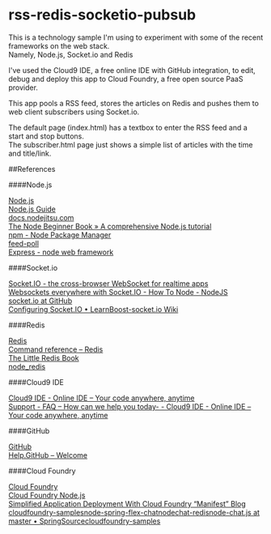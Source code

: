 rss-redis-socketio-pubsub
=========================

This is a technology sample I'm using to experiment with some of the recent frameworks on the web stack.  
Namely, Node.js, Socket.io and Redis

I've used the Cloud9 IDE, a free online IDE with GitHub integration, to edit, debug and deploy this app to Cloud Foundry, a free open source PaaS provider.

This app pools a RSS feed, stores the articles on Redis and pushes them to web client subscribers using Socket.io.

The default page (index.html) has a textbox to enter the RSS feed and a start and stop buttons.  
The subscriber.html page just shows a simple list of articles with the time and title/link. 

##References

####Node.js

[Node.js](http://nodejs.org)  
[Node.js Guide](http://nodemanual.org/latest/nodejs_dev_guide/)  
[docs.nodejitsu.com](http://docs.nodejitsu.com/)  
[The Node Beginner Book » A comprehensive Node.js tutorial](http://www.nodebeginner.org/)  
[npm - Node Package Manager](http://npmjs.org/)  
[feed-poll](https://github.com/sentientwaffle/feed-poll)  
[Express - node web framework](http://expressjs.com/)

####Socket.io

[Socket.IO - the cross-browser WebSocket for realtime apps](http://socket.io/)  
[Websockets everywhere with Socket.IO - How To Node - NodeJS](http://howtonode.org/websockets-socketio)  
[socket.io at GitHub](https://github.com/LearnBoost/socket.io)  
[Configuring Socket.IO • LearnBoost-socket.io Wiki](https://github.com/LearnBoost/Socket.IO/wiki/Configuring-Socket.IO)

####Redis

[Redis](http://redis.io/)  
[Command reference – Redis](http://redis.io/commands)  
[The Little Redis Book](http://openmymind.net/2012/1/23/The-Little-Redis-Book/)  
[node_redis](https://github.com/mranney/node_redis)

####Cloud9 IDE

[Cloud9 IDE - Online IDE – Your code anywhere, anytime](http://c9.io/)  
[Support - FAQ – How can we help you today- - Cloud9 IDE - Online IDE – Your code anywhere, anytime](http://c9.io/site/category/faq/)

####GitHub

[GitHub](https://github.com/)  
[Help.GitHub – Welcome](http://help.github.com/)

####Cloud Foundry

[Cloud Foundry](http://www.cloudfoundry.com/)  
[Cloud Foundry Node.js](http://docs.cloudfoundry.com/frameworks/nodejs/nodejs.html)  
[Simplified Application Deployment With Cloud Foundry “Manifest” Blog](http://blog.cloudfoundry.com/post/13481010498/simplified-application-deployment-with-cloud-foundry-manifest)  
[cloudfoundry-samplesnode-spring-flex-chatnodechat-redisnode-chat.js at master • SpringSourcecloudfoundry-samples](https://github.com/SpringSource/cloudfoundry-samples/blob/master/node-spring-flex-chat/nodechat-redis/node-chat.js#L33)